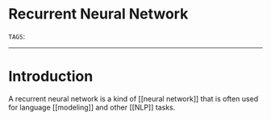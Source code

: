 # Recurrent Neural Network
`TAGS`: 

---
# Introduction
A recurrent neural network is a kind of [[neural network]] that is often used for language [[modeling]] and other [[NLP]] tasks. 